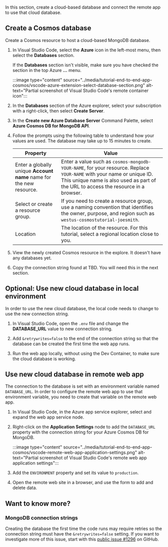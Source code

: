 In this section, create a cloud-based database and connect the remote app to use that cloud database. 

## Create a Cosmos database

Create a Cosmos resource to host a cloud-based MongoDB database. 

1. In Visual Studio Code, select the **Azure** icon in the left-most menu, then select the **Databases** section. 

    If the **Databases** section isn't visible, make sure you have checked the section in the top Azure **...** menu. 

    :::image type="content" source="../media/tutorial-end-to-end-app-cosmos/vscode-azure-extension-select-database-section.png" alt-text="Partial screenshot of Visual Studio Code's remote container icon"::: 

1. In the **Databases** section of the Azure explorer, select your subscription with a right-click, then select **Create Server**.
1. In the **Create new Azure Database Server** Command Palette, select **Azure Cosmos DB for MongoDB API**. 
1. Follow the prompts using the following table to understand how your values are used. The database may take up to 15 minutes to create.

    |Property|Value|
    |--|--|
    |Enter a globally unique **Account name** name for the new resource.| Enter a value such as `cosmos-mongodb-YOUR-NAME`, for your resource. Replace `YOUR-NAME` with your name or unique ID. This unique name is also used as part of the URL to access the resource in a browser.|
    |Select or create a resource group.|If you need to create a resource group, use a naming convention that identifies the owner, purpose, and region such as `westus-cosmostutorial-joesmith`.|
    |Location|The location of the resource. For this tutorial, select a regional location close to you.|

     
1. View the newly created Cosmos resource in the explore. It doesn't have any databases yet. 
1. Copy the connection string found at TBD. You will need this in the next section.

## Optional: Use new cloud database in local environment

In order to use the new cloud database, the local code needs to change to use the new connection string. 

1. In Visual Studio Code, open the `.env` file and change the **DATABASE_URL** value to new connection string. 
1. Add `&retrywrites=false` to the end of the connection string so that the database can be created the first time the web app runs. 

1. Run the web app locally, without using the Dev Container, to make sure the cloud database is working. 

## Use new cloud database in remote web app

The connection to the database is set with an environment variable named `DATABASE_URL`. In order to configure the remote web app to use that environment variable, you need to create that variable on the remote web app. 

1. In Visual Studio Code, in the Azure app service explorer, select and expand the web app service node.
1.  Right-click on the **Application Settings** node to add the `DATABASE_URL` property with the connection string for your Azure Cosmos DB for MongoDB. 

    :::image type="content" source="../media/tutorial-end-to-end-app-cosmos/vscode-remote-web-app-application-settings.png" alt-text="Partial screenshot of Visual Studio Code's remote web app application settings"::: 

1. Add the `ENVIRONMENT` property and set its value to `production`.

1. Open the remote web site in a browser, and use the form to add and delete data. 

## Want to know more? 

### MongoDB connection strings
Creating the database the first time the code runs may require retries so the connection string must have the `&retrywrites=false` setting. If you want to investigate more of this issue, start with this [public issue #1296](https://github.com/microsoft/vscode-cosmosdb/issues/1296) on GitHub. 